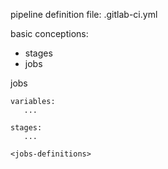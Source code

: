 
pipeline definition file:
.gitlab-ci.yml 

basic conceptions:
* stages
* jobs

jobs 

```
variables:
   ...

stages:
   ...

<jobs-definitions>
```